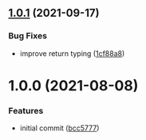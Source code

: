 ## [1.0.1](https://github.com/cheesebit/use-value/compare/v1.0.0...v1.0.1) (2021-09-17)


### Bug Fixes

* improve return typing ([1cf88a8](https://github.com/cheesebit/use-value/commit/1cf88a8fce9b2234abfbab26ced8b1bba5a9f49e))

# 1.0.0 (2021-08-08)


### Features

* initial commit ([bcc5777](https://github.com/cheesebit/use-value/commit/bcc5777e30353664f1cc9b5cbfedf49e3cf19c89))
